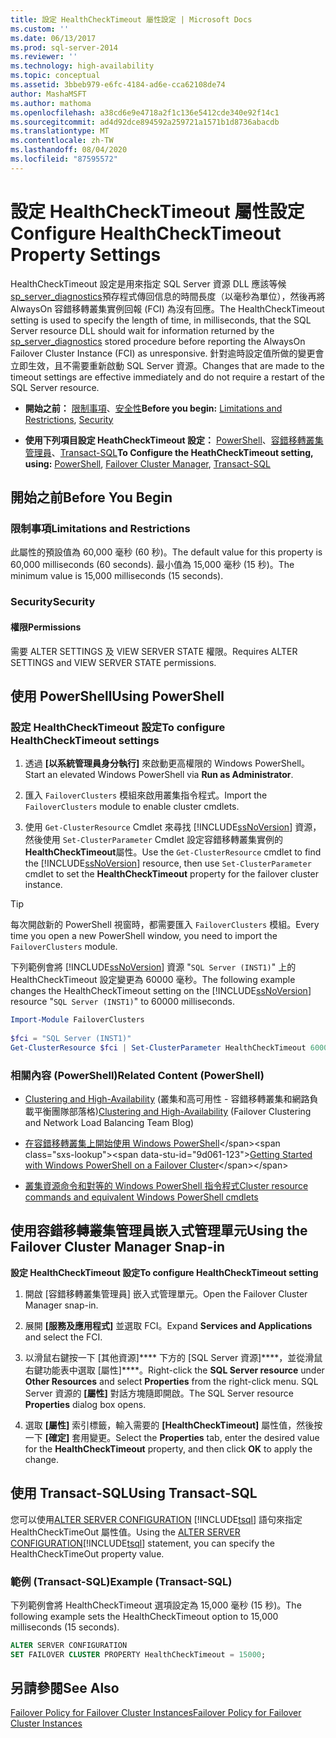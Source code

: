 ```yaml
---
title: 設定 HealthCheckTimeout 屬性設定 | Microsoft Docs
ms.custom: ''
ms.date: 06/13/2017
ms.prod: sql-server-2014
ms.reviewer: ''
ms.technology: high-availability
ms.topic: conceptual
ms.assetid: 3bbeb979-e6fc-4184-ad6e-cca62108de74
author: MashaMSFT
ms.author: mathoma
ms.openlocfilehash: a38cd6e9e4718a2f1c136e5412cde340e92f14c1
ms.sourcegitcommit: ad4d92dce894592a259721a1571b1d8736abacdb
ms.translationtype: MT
ms.contentlocale: zh-TW
ms.lasthandoff: 08/04/2020
ms.locfileid: "87595572"
---
```

# <a name="configure-healthchecktimeout-property-settings"></a><span data-ttu-id="9d061-102">設定 HealthCheckTimeout 屬性設定</span><span class="sxs-lookup"><span data-stu-id="9d061-102">Configure HealthCheckTimeout Property Settings</span></span>
  <span data-ttu-id="9d061-103">HealthCheckTimeout 設定是用來指定 SQL Server 資源 DLL 應該等候[sp_server_diagnostics](/sql/relational-databases/system-stored-procedures/sp-server-diagnostics-transact-sql)預存程式傳回信息的時間長度（以毫秒為單位），然後再將 AlwaysOn 容錯移轉叢集實例回報 (FCI) 為沒有回應。</span><span class="sxs-lookup"><span data-stu-id="9d061-103">The HealthCheckTimeout setting is used to specify the length of time, in milliseconds, that the SQL Server resource DLL should wait for information returned by the [sp_server_diagnostics](/sql/relational-databases/system-stored-procedures/sp-server-diagnostics-transact-sql) stored procedure before reporting the AlwaysOn Failover Cluster Instance (FCI) as unresponsive.</span></span> <span data-ttu-id="9d061-104">針對逾時設定值所做的變更會立即生效，且不需要重新啟動 SQL Server 資源。</span><span class="sxs-lookup"><span data-stu-id="9d061-104">Changes that are made to the timeout settings are effective immediately and do not require a restart of the SQL Server resource.</span></span>  
  
-   <span data-ttu-id="9d061-105">**開始之前：** [限制事項](#Limits)、[安全性](#Security)</span><span class="sxs-lookup"><span data-stu-id="9d061-105">**Before you begin:**  [Limitations and Restrictions](#Limits), [Security](#Security)</span></span>  
  
-   <span data-ttu-id="9d061-106">**使用下列項目設定 HeathCheckTimeout 設定：**  [PowerShell](#PowerShellProcedure)、[容錯移轉叢集管理員](#WSFC)、[Transact-SQL](#TsqlProcedure)</span><span class="sxs-lookup"><span data-stu-id="9d061-106">**To Configure the HeathCheckTimeout setting, using:**  [PowerShell](#PowerShellProcedure), [Failover Cluster Manager](#WSFC), [Transact-SQL](#TsqlProcedure)</span></span>  
  
##  <a name="before-you-begin"></a><a name="BeforeYouBegin"></a> <span data-ttu-id="9d061-107">開始之前</span><span class="sxs-lookup"><span data-stu-id="9d061-107">Before You Begin</span></span>  
  
###  <a name="limitations-and-restrictions"></a><a name="Limits"></a> <span data-ttu-id="9d061-108">限制事項</span><span class="sxs-lookup"><span data-stu-id="9d061-108">Limitations and Restrictions</span></span>  
 <span data-ttu-id="9d061-109">此屬性的預設值為 60,000 毫秒 (60 秒)。</span><span class="sxs-lookup"><span data-stu-id="9d061-109">The default value for this property is 60,000 milliseconds (60 seconds).</span></span> <span data-ttu-id="9d061-110">最小值為 15,000 毫秒 (15 秒)。</span><span class="sxs-lookup"><span data-stu-id="9d061-110">The minimum value is 15,000 milliseconds (15 seconds).</span></span>  
  
###  <a name="security"></a><a name="Security"></a> <span data-ttu-id="9d061-111">Security</span><span class="sxs-lookup"><span data-stu-id="9d061-111">Security</span></span>  
  
####  <a name="permissions"></a><a name="Permissions"></a> <span data-ttu-id="9d061-112">權限</span><span class="sxs-lookup"><span data-stu-id="9d061-112">Permissions</span></span>  
 <span data-ttu-id="9d061-113">需要 ALTER SETTINGS 及 VIEW SERVER STATE 權限。</span><span class="sxs-lookup"><span data-stu-id="9d061-113">Requires ALTER SETTINGS and VIEW SERVER STATE permissions.</span></span>  
  
##  <a name="using-powershell"></a><a name="PowerShellProcedure"></a> <span data-ttu-id="9d061-114">使用 PowerShell</span><span class="sxs-lookup"><span data-stu-id="9d061-114">Using PowerShell</span></span>  
  
### <a name="to-configure-healthchecktimeout-settings"></a><span data-ttu-id="9d061-115">設定 HealthCheckTimeout 設定</span><span class="sxs-lookup"><span data-stu-id="9d061-115">To configure HealthCheckTimeout settings</span></span>  
  
1.  <span data-ttu-id="9d061-116">透過 **[以系統管理員身分執行]** 來啟動更高權限的 Windows PowerShell。</span><span class="sxs-lookup"><span data-stu-id="9d061-116">Start an elevated Windows PowerShell via **Run as Administrator**.</span></span>  
  
2.  <span data-ttu-id="9d061-117">匯入 `FailoverClusters` 模組來啟用叢集指令程式。</span><span class="sxs-lookup"><span data-stu-id="9d061-117">Import the `FailoverClusters` module to enable cluster cmdlets.</span></span>  
  
3.  <span data-ttu-id="9d061-118">使用 `Get-ClusterResource` Cmdlet 來尋找 [!INCLUDE[ssNoVersion](../../../includes/ssnoversion-md.md)] 資源，然後使用 `Set-ClusterParameter` Cmdlet 設定容錯移轉叢集實例的**HealthCheckTimeout**屬性。</span><span class="sxs-lookup"><span data-stu-id="9d061-118">Use the `Get-ClusterResource` cmdlet to find the [!INCLUDE[ssNoVersion](../../../includes/ssnoversion-md.md)] resource, then use `Set-ClusterParameter` cmdlet to set the **HealthCheckTimeout** property for the failover cluster instance.</span></span>  
  
> [!TIP]  
>  <span data-ttu-id="9d061-119">每次開啟新的 PowerShell 視窗時，都需要匯入 `FailoverClusters` 模組。</span><span class="sxs-lookup"><span data-stu-id="9d061-119">Every time you open a new PowerShell window, you need to import the `FailoverClusters` module.</span></span>  

 <span data-ttu-id="9d061-120">下列範例會將 [!INCLUDE[ssNoVersion](../../../includes/ssnoversion-md.md)] 資源 "`SQL Server (INST1)`" 上的 HealthCheckTimeout 設定變更為 60000 毫秒。</span><span class="sxs-lookup"><span data-stu-id="9d061-120">The following example changes the HealthCheckTimeout setting on the [!INCLUDE[ssNoVersion](../../../includes/ssnoversion-md.md)] resource "`SQL Server (INST1)`" to 60000 milliseconds.</span></span>  
  
```powershell  
Import-Module FailoverClusters  
  
$fci = "SQL Server (INST1)"  
Get-ClusterResource $fci | Set-ClusterParameter HealthCheckTimeout 60000  
```  
  
### <a name="related-content-powershell"></a><span data-ttu-id="9d061-121">相關內容 (PowerShell)</span><span class="sxs-lookup"><span data-stu-id="9d061-121">Related Content (PowerShell)</span></span>  
  
-   <span data-ttu-id="9d061-122">[Clustering and High-Availability](https://techcommunity.microsoft.com/t5/failover-clustering/bg-p/FailoverClustering) (叢集和高可用性 - 容錯移轉叢集和網路負載平衡團隊部落格)</span><span class="sxs-lookup"><span data-stu-id="9d061-122">[Clustering and High-Availability](https://techcommunity.microsoft.com/t5/failover-clustering/bg-p/FailoverClustering) (Failover Clustering and Network Load Balancing Team Blog)</span></span>  
  
-   <span data-ttu-id="9d061-123">[在容錯移轉叢集上開始使用 Windows PowerShell](https://technet.microsoft.com/library/ee619762\(WS.10\).aspx)</span><span class="sxs-lookup"><span data-stu-id="9d061-123">[Getting Started with Windows PowerShell on a Failover Cluster](https://technet.microsoft.com/library/ee619762\(WS.10\).aspx)</span></span>  
  
-   [<span data-ttu-id="9d061-124">叢集資源命令和對等的 Windows PowerShell 指令程式</span><span class="sxs-lookup"><span data-stu-id="9d061-124">Cluster resource commands and equivalent Windows PowerShell cmdlets</span></span>](https://msdn.microsoft.com/library/ee619744.aspx#BKMK_resource)  
  
##  <a name="using-the-failover-cluster-manager-snap-in"></a><a name="WSFC"></a> <span data-ttu-id="9d061-125">使用容錯移轉叢集管理員嵌入式管理單元</span><span class="sxs-lookup"><span data-stu-id="9d061-125">Using the Failover Cluster Manager Snap-in</span></span>  
 <span data-ttu-id="9d061-126">**設定 HealthCheckTimeout 設定**</span><span class="sxs-lookup"><span data-stu-id="9d061-126">**To configure HealthCheckTimeout setting**</span></span>  
  
1.  <span data-ttu-id="9d061-127">開啟 [容錯移轉叢集管理員] 嵌入式管理單元。</span><span class="sxs-lookup"><span data-stu-id="9d061-127">Open the Failover Cluster Manager snap-in.</span></span>  
  
2.  <span data-ttu-id="9d061-128">展開 **[服務及應用程式]** 並選取 FCI。</span><span class="sxs-lookup"><span data-stu-id="9d061-128">Expand **Services and Applications** and select the FCI.</span></span>  
  
3.  <span data-ttu-id="9d061-129">以滑鼠右鍵按一下 [其他資源]\*\*\*\* 下方的 [SQL Server 資源]\*\*\*\*，並從滑鼠右鍵功能表中選取 [屬性]\*\*\*\*。</span><span class="sxs-lookup"><span data-stu-id="9d061-129">Right-click the **SQL Server resource** under **Other Resources** and select **Properties** from the right-click menu.</span></span> <span data-ttu-id="9d061-130">SQL Server 資源的 **[屬性]** 對話方塊隨即開啟。</span><span class="sxs-lookup"><span data-stu-id="9d061-130">The SQL Server resource **Properties** dialog box opens.</span></span>  
  
4.  <span data-ttu-id="9d061-131">選取 **[屬性]** 索引標籤，輸入需要的 **[HealthCheckTimeout]** 屬性值，然後按一下 **[確定]** 套用變更。</span><span class="sxs-lookup"><span data-stu-id="9d061-131">Select the **Properties** tab, enter the desired value for the **HealthCheckTimeout** property, and then click **OK** to apply the change.</span></span>  
  
##  <a name="using-transact-sql"></a><a name="TsqlProcedure"></a> <span data-ttu-id="9d061-132">使用 Transact-SQL</span><span class="sxs-lookup"><span data-stu-id="9d061-132">Using Transact-SQL</span></span>  
 <span data-ttu-id="9d061-133">您可以使用[ALTER SERVER CONFIGURATION](/sql/t-sql/statements/alter-server-configuration-transact-sql) [!INCLUDE[tsql](../../../includes/tsql-md.md)] 語句來指定 HealthCheckTimeOut 屬性值。</span><span class="sxs-lookup"><span data-stu-id="9d061-133">Using the [ALTER SERVER CONFIGURATION](/sql/t-sql/statements/alter-server-configuration-transact-sql)[!INCLUDE[tsql](../../../includes/tsql-md.md)] statement, you can specify the HealthCheckTimeOut property value.</span></span>  
  
###  <a name="example-transact-sql"></a><a name="TsqlExample"></a> <span data-ttu-id="9d061-134">範例 &#40;Transact-SQL&#41;</span><span class="sxs-lookup"><span data-stu-id="9d061-134">Example (Transact-SQL)</span></span>  
 <span data-ttu-id="9d061-135">下列範例會將 HealthCheckTimeout 選項設定為 15,000 毫秒 (15 秒)。</span><span class="sxs-lookup"><span data-stu-id="9d061-135">The following example sets the HealthCheckTimeout option to 15,000 milliseconds (15 seconds).</span></span>  
  
```sql
ALTER SERVER CONFIGURATION   
SET FAILOVER CLUSTER PROPERTY HealthCheckTimeout = 15000;  
```  
  
## <a name="see-also"></a><span data-ttu-id="9d061-136">另請參閱</span><span class="sxs-lookup"><span data-stu-id="9d061-136">See Also</span></span>  
 [<span data-ttu-id="9d061-137">Failover Policy for Failover Cluster Instances</span><span class="sxs-lookup"><span data-stu-id="9d061-137">Failover Policy for Failover Cluster Instances</span></span>](failover-policy-for-failover-cluster-instances.md)  
